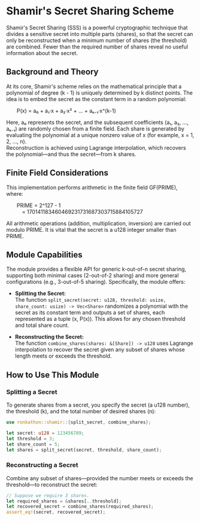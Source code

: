 # Shamir's Secret Sharing Scheme

Shamir's Secret Sharing (SSS) is a powerful cryptographic technique that divides a sensitive secret into multiple parts (shares), so that the secret can only be reconstructed when a minimum number of shares (the threshold) are combined. Fewer than the required number of shares reveal no useful information about the secret.

## Background and Theory

At its core, Shamir's scheme relies on the mathematical principle that a polynomial of degree (k - 1) is uniquely determined by k distinct points. The idea is to embed the secret as the constant term in a random polynomial:

  P(x) = a₀ + a₁·x + a₂·x² + ... + aₖ₋₁·x^(k-1)

Here, a₀ represents the secret, and the subsequent coefficients (a₁, a₂, …, aₖ₋₁) are randomly chosen from a finite field. Each share is generated by evaluating the polynomial at a unique nonzero value of x (for example, x = 1, 2, …, n).  
Reconstruction is achieved using Lagrange interpolation, which recovers the polynomial—and thus the secret—from k shares.

## Finite Field Considerations

This implementation performs arithmetic in the finite field GF(PRIME), where:

  PRIME = 2^127 - 1  
   = 170141183460469231731687303715884105727

All arithmetic operations (addition, multiplication, inversion) are carried out modulo PRIME. It is vital that the secret is a u128 integer smaller than PRIME.

## Module Capabilities

The module provides a flexible API for generic k-out-of-n secret sharing, supporting both minimal cases (2-out-of-2 sharing) and more general configurations (e.g., 3-out-of-5 sharing). Specifically, the module offers:

- **Splitting the Secret:**  
  The function `split_secret(secret: u128, threshold: usize, share_count: usize) -> Vec<Share>` randomizes a polynomial with the secret as its constant term and outputs a set of shares, each represented as a tuple (x, P(x)). This allows for any chosen threshold and total share count.

- **Reconstructing the Secret:**  
  The function `combine_shares(shares: &[Share]) -> u128` uses Lagrange interpolation to recover the secret given any subset of shares whose length meets or exceeds the threshold.
## How to Use This Module

### Splitting a Secret

To generate shares from a secret, you specify the secret (a u128 number), the threshold (k), and the total number of desired shares (n):

```rust
use ronkathon::shamir::{split_secret, combine_shares};

let secret: u128 = 123456789;
let threshold = 3;
let share_count = 5;
let shares = split_secret(secret, threshold, share_count);
```

### Reconstructing a Secret

Combine any subset of shares—provided the number meets or exceeds the threshold—to reconstruct the secret:

```rust
// Suppose we require 3 shares.
let required_shares = &shares[..threshold];
let recovered_secret = combine_shares(required_shares);
assert_eq!(secret, recovered_secret);
```

